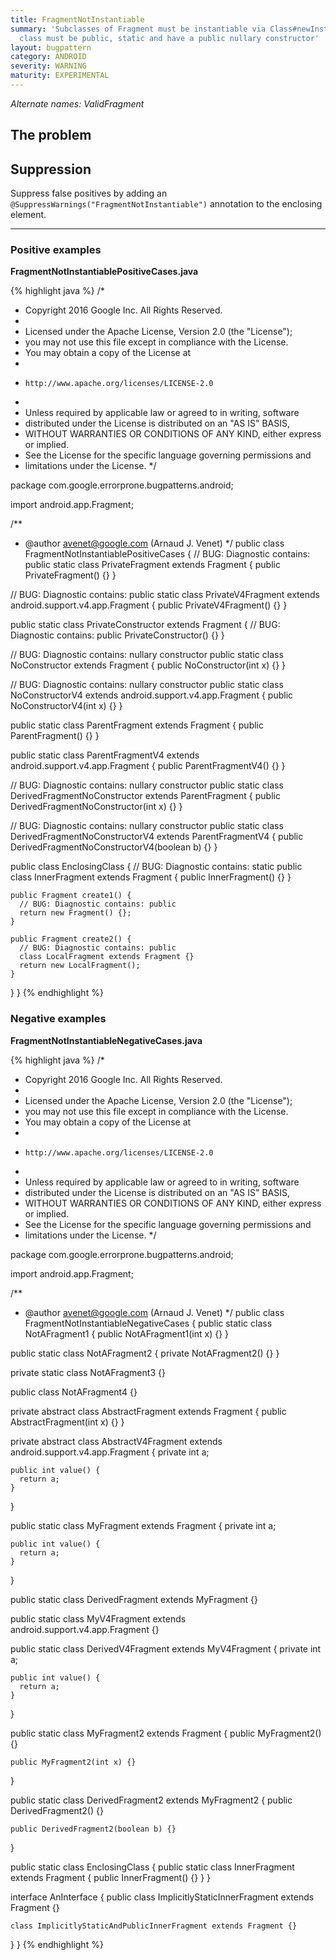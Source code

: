 ```yaml
---
title: FragmentNotInstantiable
summary: 'Subclasses of Fragment must be instantiable via Class#newInstance(): the
  class must be public, static and have a public nullary constructor'
layout: bugpattern
category: ANDROID
severity: WARNING
maturity: EXPERIMENTAL
---
```


<!--
*** AUTO-GENERATED, DO NOT MODIFY ***
To make changes, edit the @BugPattern annotation or the explanation in docs/bugpattern.
-->

_Alternate names: ValidFragment_

## The problem


## Suppression
Suppress false positives by adding an `@SuppressWarnings("FragmentNotInstantiable")` annotation to the enclosing element.

----------

### Positive examples
__FragmentNotInstantiablePositiveCases.java__

{% highlight java %}
/*
 * Copyright 2016 Google Inc. All Rights Reserved.
 *
 * Licensed under the Apache License, Version 2.0 (the "License");
 * you may not use this file except in compliance with the License.
 * You may obtain a copy of the License at
 *
 *     http://www.apache.org/licenses/LICENSE-2.0
 *
 * Unless required by applicable law or agreed to in writing, software
 * distributed under the License is distributed on an "AS IS" BASIS,
 * WITHOUT WARRANTIES OR CONDITIONS OF ANY KIND, either express or implied.
 * See the License for the specific language governing permissions and
 * limitations under the License.
 */

package com.google.errorprone.bugpatterns.android;

import android.app.Fragment;

/**
 * @author avenet@google.com (Arnaud J. Venet)
 */
public class FragmentNotInstantiablePositiveCases {
  // BUG: Diagnostic contains: public
  static class PrivateFragment extends Fragment {
    public PrivateFragment() {}
  }

  // BUG: Diagnostic contains: public
  static class PrivateV4Fragment extends android.support.v4.app.Fragment {
    public PrivateV4Fragment() {}
  }

  public static class PrivateConstructor extends Fragment {
    // BUG: Diagnostic contains: public
    PrivateConstructor() {}
  }

  // BUG: Diagnostic contains: nullary constructor
  public static class NoConstructor extends Fragment {
    public NoConstructor(int x) {}
  }

  // BUG: Diagnostic contains: nullary constructor
  public static class NoConstructorV4 extends android.support.v4.app.Fragment {
    public NoConstructorV4(int x) {}
  }

  public static class ParentFragment extends Fragment {
    public ParentFragment() {}
  }

  public static class ParentFragmentV4 extends android.support.v4.app.Fragment {
    public ParentFragmentV4() {}
  }

  // BUG: Diagnostic contains: nullary constructor
  public static class DerivedFragmentNoConstructor extends ParentFragment {
    public DerivedFragmentNoConstructor(int x) {}
  }

  // BUG: Diagnostic contains: nullary constructor
  public static class DerivedFragmentNoConstructorV4 extends ParentFragmentV4 {
    public DerivedFragmentNoConstructorV4(boolean b) {}
  }

  public class EnclosingClass {
    // BUG: Diagnostic contains: static
    public class InnerFragment extends Fragment {
      public InnerFragment() {}
    }

    public Fragment create1() {
      // BUG: Diagnostic contains: public
      return new Fragment() {};
    }

    public Fragment create2() {
      // BUG: Diagnostic contains: public
      class LocalFragment extends Fragment {}
      return new LocalFragment();
    }
  }
}
{% endhighlight %}

### Negative examples
__FragmentNotInstantiableNegativeCases.java__

{% highlight java %}
/*
 * Copyright 2016 Google Inc. All Rights Reserved.
 *
 * Licensed under the Apache License, Version 2.0 (the "License");
 * you may not use this file except in compliance with the License.
 * You may obtain a copy of the License at
 *
 *     http://www.apache.org/licenses/LICENSE-2.0
 *
 * Unless required by applicable law or agreed to in writing, software
 * distributed under the License is distributed on an "AS IS" BASIS,
 * WITHOUT WARRANTIES OR CONDITIONS OF ANY KIND, either express or implied.
 * See the License for the specific language governing permissions and
 * limitations under the License.
 */

package com.google.errorprone.bugpatterns.android;

import android.app.Fragment;

/**
 * @author avenet@google.com (Arnaud J. Venet)
 */
public class FragmentNotInstantiableNegativeCases {
  public static class NotAFragment1 {
    public NotAFragment1(int x) {}
  }

  public static class NotAFragment2 {
    private NotAFragment2() {}
  }

  private static class NotAFragment3 {}

  public class NotAFragment4 {}

  private abstract class AbstractFragment extends Fragment {
    public AbstractFragment(int x) {}
  }

  private abstract class AbstractV4Fragment extends android.support.v4.app.Fragment {
    private int a;

    public int value() {
      return a;
    }
  }

  public static class MyFragment extends Fragment {
    private int a;

    public int value() {
      return a;
    }
  }

  public static class DerivedFragment extends MyFragment {}

  public static class MyV4Fragment extends android.support.v4.app.Fragment {}

  public static class DerivedV4Fragment extends MyV4Fragment {
    private int a;

    public int value() {
      return a;
    }
  }

  public static class MyFragment2 extends Fragment {
    public MyFragment2() {}

    public MyFragment2(int x) {}
  }

  public static class DerivedFragment2 extends MyFragment2 {
    public DerivedFragment2() {}

    public DerivedFragment2(boolean b) {}
  }

  public static class EnclosingClass {
    public static class InnerFragment extends Fragment {
      public InnerFragment() {}
    }
  }

  interface AnInterface {
    public class ImplicitlyStaticInnerFragment extends Fragment {}

    class ImplicitlyStaticAndPublicInnerFragment extends Fragment {}
  }
}
{% endhighlight %}

